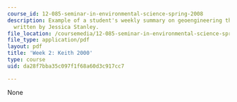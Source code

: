```yaml
---
course_id: 12-085-seminar-in-environmental-science-spring-2008
description: Example of a student's weekly summary on geoengineering the climate,
  written by Jessica Stanley.
file_location: /coursemedia/12-085-seminar-in-environmental-science-spring-2008/da28f7bba35c097f1f68a60d3c917cc7_stanley_w2.pdf
file_type: application/pdf
layout: pdf
title: 'Week 2: Keith 2000'
type: course
uid: da28f7bba35c097f1f68a60d3c917cc7

---
```

None